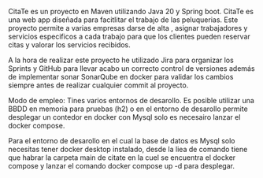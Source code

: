 CitaTe es un proyecto en Maven utilizando Java 20 y Spring boot. 
CitaTe es una web app diseñada para facitlitar el trabajo de las peluquerias.
Este proyecto permite a varias empresas darse de alta , asignar trabajadores y servicios especificos a cada trabajo para que los clientes pueden reservar citas y valorar los servicios recibidos.

A la hora de realizar este proyecto he utilizado Jira para organizar los Sprints y GitHub para llevar acabo un correcto control de versiones además de implementar sonar SonarQube en docker para validar los cambios siempre antes de realizar cualquier commit al proyecto.

Modo de empleo:
Tines varios entornos de desarollo. Es posible utilizar una BBDD en memoria para pruebas (h2) o en el entorno de desarollo permite desplegar un contedor en docker con Mysql solo es necesairo lanzar
el docker compose.

Para el entorno de desarollo en el cual la base de datos es Mysql solo necesitas tener docker desktop instalado, desde la liea de comando tiene que habrar la carpeta main de citate en la cuel se encuentra el docker compose y lanzar el comando docker compose up -d para desplegar.
